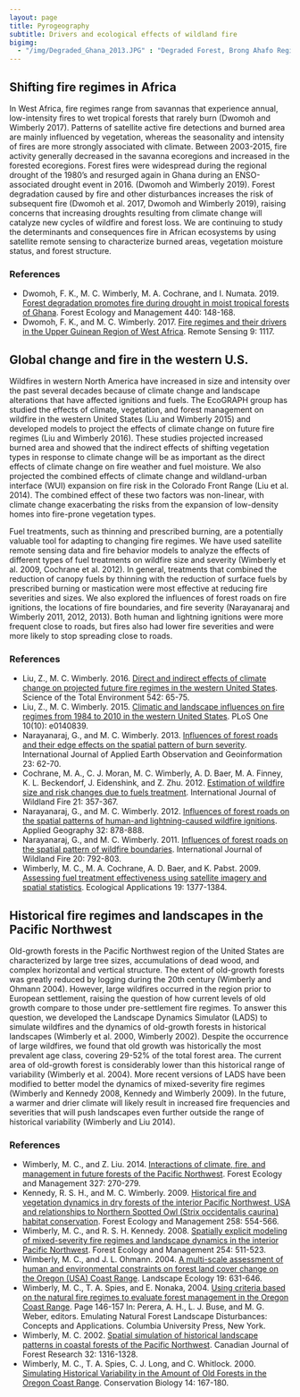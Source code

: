 ```yaml
---
layout: page
title: Pyrogeography
subtitle: Drivers and ecological effects of wildland fire
bigimg: 
  - "/img/Degraded_Ghana_2013.JPG" : "Degraded Forest, Brong Ahafo Region of Ghana"
---
```


## Shifting fire regimes in Africa
In West Africa, fire regimes range from savannas that experience annual, low-intensity fires to wet tropical forests that rarely burn (Dwomoh and Wimberly 2017).  Patterns of satellite active fire detections and burned area are mainly influenced by vegetation, whereas the seasonality and intensity of fires are more strongly associated with climate. Between 2003-2015, fire activity generally decreased in the savanna ecoregions and increased in the forested ecoregions. Forest fires were widespread during the regional drought of the 1980’s and resurged again in Ghana during an ENSO-associated drought event in 2016. (Dwomoh and Wimberly 2019). Forest degradation caused by fire and other disturbances increases the risk of subsequent fire (Dwomoh et al. 2017, Dwomoh and Wimberly 2019), raising concerns that increasing droughts resulting from climate change will catalyze new cycles of wildfire and forest loss. We are continuing to study the determinants and consequences fire in African ecosystems by using satellite remote sensing to characterize burned areas, vegetation moisture status, and forest structure.

### References
* Dwomoh, F. K., M. C. Wimberly, M. A. Cochrane, and I. Numata. 2019. [Forest degradation promotes fire during drought in moist tropical forests of Ghana](https://www.sciencedirect.com/science/article/pii/S0378112718321893). Forest Ecology and Management 440: 148-168.
* Dwomoh, F. K., and M. C. Wimberly. 2017. [Fire regimes and their drivers in the Upper Guinean Region of West Africa](https://www.mdpi.com/2072-4292/9/11/1117/htm). Remote Sensing 9: 1117.

## Global change and fire in the western U.S.
Wildfires in western North America have increased in size and intensity over the past several decades because of climate change and landscape alterations that have affected ignitions and fuels. The EcoGRAPH group has studied the effects of climate, vegetation, and forest management on wildfire in the western United States (Liu and Wimberly 2015) and developed models to project the effects of climate change on future fire regimes (Liu and Wimberly 2016). These studies projected increased burned area and showed that the indirect effects of shifting vegetation types in response to climate change will be as important as the direct effects of climate change on fire weather and fuel moisture. We also projected the combined effects of climate change and wildland-urban interface (WUI) expansion on fire risk in the Colorado Front Range (Liu et al. 2014). The combined effect of these two factors was non-linear, with climate change exacerbating the risks from the expansion of low-density homes into fire-prone vegetation types.

Fuel treatments, such as thinning and prescribed burning, are a potentially valuable tool for adapting to changing fire regimes. We have used satellite remote sensing data and fire behavior models to analyze the effects of different types of fuel treatments on wildfire size and severity (Wimberly et al. 2009, Cochrane et al. 2012). In general, treatments that combined the reduction of canopy fuels by thinning with the reduction of surface fuels by prescribed burning or mastication were most effective at reducing fire severities and sizes. We also explored the influences of forest roads on fire ignitions, the locations of fire boundaries, and fire severity (Narayanaraj and Wimberly 2011, 2012, 2013). Both human and lightning ignitions were more frequent close to roads, but fires also had lower fire severities and were more likely to stop spreading close to roads.

### References
* Liu, Z., M. C. Wimberly. 2016. [Direct and indirect effects of climate change on projected future fire regimes in the western United States](https://www.sciencedirect.com/science/article/pii/S0048969715309098?via%3Dihub). Science of the Total Environment 542: 65-75.
* Liu, Z., M. C. Wimberly. 2015. [Climatic and landscape influences on fire regimes from 1984 to 2010 in the western United States](https://journals.plos.org/plosone/article?id=10.1371/journal.pone.0140839). PLoS One 10(10): e0140839. 
* Narayanaraj, G., and M. C. Wimberly. 2013. [Influences of forest roads and their edge effects on the spatial pattern of burn severity](https://www.sciencedirect.com/science/article/pii/S0303243412002462). International Journal of Applied Earth Observation and Geoinformation 23: 62-70.
* Cochrane, M. A., C. J. Moran, M. C. Wimberly, A. D. Baer, M. A. Finney, K. L. Beckendorf, J. Eidenshink, and Z. Zhu. 2012. [Estimation of wildfire size and risk changes due to fuels treatment](http://www.publish.csiro.au/WF/WF11079). International Journal of Wildland Fire 21: 357-367.
* Narayanaraj, G., and M. C. Wimberly. 2012. [Influences of forest roads on the spatial patterns of human-and lightning-caused wildfire ignitions](https://www.sciencedirect.com/science/article/pii/S0143622811001731). Applied Geography 32: 878-888.
* Narayanaraj, G., and M. C. Wimberly. 2011. [Influences of forest roads on the spatial pattern of wildfire boundaries](https://www.publish.csiro.au/WF/WF10032). International Journal of Wildland Fire 20: 792-803.
* Wimberly, M. C., M. A. Cochrane, A. D. Baer, and K. Pabst. 2009. [Assessing fuel treatment effectiveness using satellite imagery and spatial statistics](https://esajournals.onlinelibrary.wiley.com/doi/10.1890/08-1685.1). Ecological Applications 19: 1377-1384.

## Historical fire regimes and landscapes in the Pacific Northwest
Old-growth forests in the Pacific Northwest region of the United States are characterized by large tree sizes, accumulations of dead wood, and complex horizontal and vertical structure. The extent of old-growth forests was greatly reduced by logging during the 20th century (Wimberly and Ohmann 2004). However, large wildfires occurred in the region prior to European settlement, raising the question of how current levels of old growth compare to those under pre-settlement fire regimes. To answer this question, we developed the Landscape Dynamics Simulator (LADS) to simulate wildfires and the dynamics of old-growth forests in historical landscapes (Wimberly et al. 2000, Wimberly 2002). Despite the occurrence of large wildfires, we found that old growth was historically the most prevalent age class, covering 29-52% of the total forest area. The current area of old-growth forest is considerably lower than this historical range of variability (Wimberly et al. 2004). More recent versions of LADS have been modified to better model the dynamics of mixed-severity fire regimes (Wimberly and Kennedy 2008, Kennedy and Wimberly 2009). In the future, a warmer and drier climate will likely result in increased fire frequencies and severities that will push landscapes even further outside the range of historical variability (Wimberly and Liu 2014).

### References
* Wimberly, M. C., and Z. Liu. 2014. [Interactions of climate, fire, and management in future forests of the Pacific Northwest](https://www.sciencedirect.com/science/article/pii/S0378112713006579). Forest Ecology and Management 327: 270-279.
* Kennedy, R. S. H., and M. C. Wimberly. 2009. [Historical fire and vegetation dynamics in dry forests of the interior Pacific Northwest, USA and relationships to Northern Spotted Owl (Strix occidentalis caurina) habitat conservation](https://www.sciencedirect.com/science/article/pii/S0378112709002977). Forest Ecology and Management 258: 554-566.
* Wimberly, M. C., and R. S. H. Kennedy. 2008. [Spatially explicit modeling of mixed-severity fire regimes and landscape dynamics in the interior Pacific Northwest](https://www.sciencedirect.com/science/article/pii/S0378112707005051). Forest Ecology and Management 254: 511-523.
* Wimberly, M. C., and J. L. Ohmann. 2004. [A multi-scale assessment of human and environmental constraints on forest land cover change on the Oregon (USA) Coast Range](https://link.springer.com/article/10.1023/B:LAND.0000042904.42355.f3). Landscape Ecology 19: 631-646.
* Wimberly, M. C., T. A. Spies, and E. Nonaka, 2004. [Using criteria based on the natural fire regimes to evaluate forest management in the Oregon Coast Range](https://www.researchgate.net/publication/308605616_Using_Criteria_Based_on_the_Natural_Fire_Regime_to_Evaluate_Forest_Management_in_the_Oregon_Coast_Range_of_the_United_States_Concepts_and_Applications). Page 146-157 In: Perera, A. H., L. J. Buse, and M. G. Weber, editors. Emulating Natural Forest Landscape Disturbances: Concepts and Applications. Columbia University Press, New York.
* Wimberly, M. C. 2002. [Spatial simulation of historical landscape patterns in coastal forests of the Pacific Northwest](http://www.nrcresearchpress.com/doi/abs/10.1139/x02-054#.XAQmBS2ZNBw). Canadian Journal of Forest Research 32: 1316-1328.
* Wimberly, M. C., T. A. Spies, C. J. Long, and C. Whitlock. 2000. [Simulating Historical Variability in the Amount of Old Forests in the Oregon Coast Range](https://onlinelibrary.wiley.com/doi/full/10.1046/j.1523-1739.2000.98284.x). Conservation Biology 14: 167-180.
